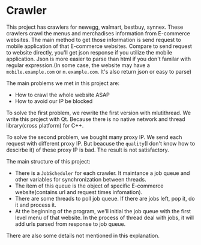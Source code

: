# Crawler
This project has crawlers for newegg, walmart, bestbuy, synnex. These crawlers crawl the menus and merchadises information from E-commerce websites. The main method to get those information is send request to mobile application of that E-commerce websites. Compare to send request to website directly, you'll get json response if you utilize the mobile application. Json is more easier to parse than html if you don't familar with regular expression.(In some case, the website may have a `mobile.example.com` or `m.example.com`. It's also return json or easy to parse) 

The main problems we met in this project are:
- How to crawl the whole website ASAP
- How to avoid our IP be blocked 

To solve the first problem, we rewrite the first version with mlutithread. We write this project with Qt. Because there is no native network and thread library(cross platform) for C++.

To solve the second problem, we bought many proxy IP. We send each request with different proxy IP. But beacuse the `quality`(I don't know how to descirbe it) of these proxy IP is bad. The result is not satisfactory.

The main structure of this project: 

- There is a `JobScheduler` for each crawler. It maintance a job queue and other variables for synchronization between threads. 
- The item of this queue is the object of specific E-commerce website(contains url and request times infomation). 
- There are some threads to poll job queue. If there are jobs left, pop it, do it and process it.
- At the beginning of the program, we'll initial the job queue with the first level menu of that website. In the process of thread deal with jobs, it will add urls parsed from response to job queue.

There are also some details not mentioned in this explanation. 
